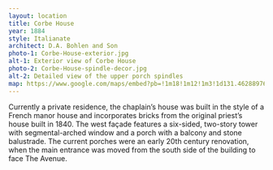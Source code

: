 ```yaml
---
layout: location
title: Corbe House
year: 1884
style: Italianate
architect: D.A. Bohlen and Son
photo-1: Corbe-House-exterior.jpg
alt-1: Exterior view of Corbe House
photo-2: Corbe-House-spindle-decor.jpg
alt-2: Detailed view of the upper porch spindles
map: https://www.google.com/maps/embed?pb=!1m18!1m12!1m3!1d131.46288976678625!2d-87.4620219094085!3d39.50868492883923!2m3!1f0!2f39.43964015229347!3f0!3m2!1i1024!2i768!4f35!3m3!1m2!1s0x0%3A0x0!2zMznCsDMwJzM0LjgiTiA4N8KwMjcnNDIuMyJX!5e1!3m2!1sen!2sus!4v1568381448658!5m2!1sen!2sus
---
```

Currently a private residence, the chaplain’s house was built in the style of a French manor house and incorporates bricks from the original priest’s house built in 1840. The west façade features a six-sided, two-story tower with segmental-arched window and a porch with a balcony and stone balustrade. The current porches were an early 20th century renovation, when the main entrance was moved from the south side of the building to face The Avenue.
